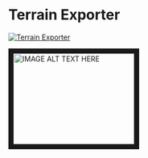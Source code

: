 # Terrain Exporter

[![Terrain Exporter](http://img.youtube.com/vi/ZxEc_ZKD7js/0.jpg)](http://www.youtube.com/watch?v=ZxEc_ZKD7js)

<a href="http://www.youtube.com/watch?feature=player_embedded&v=ZxEc_ZKD7js
" target="_blank"><img src="http://img.youtube.com/vi/ZxEc_ZKD7js/0.jpg" 
alt="IMAGE ALT TEXT HERE" width="240" height="180" border="10" /></a>
